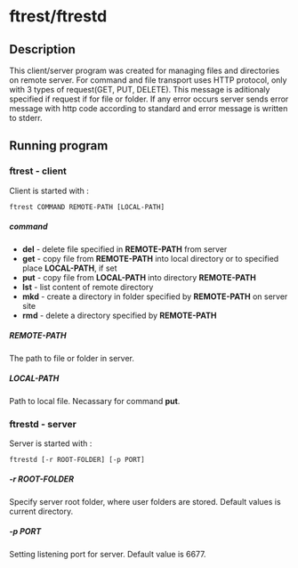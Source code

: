 # ftrest/ftrestd #

## Description ##

This client/server program was created for managing files and directories
on remote server. For command and file transport uses HTTP protocol, only
with 3 types of request(GET, PUT, DELETE). This message is aditionaly 
specified if request if for file or folder. If any error occurs server 
sends error message with http code according to standard and error message
is written to stderr.

## Running program ##

### ftrest - client ###
Client is started with :

	ftrest COMMAND REMOTE-PATH [LOCAL-PATH]
  
##### command #####
  * **del** - delete file specified in **REMOTE-PATH** from server
  * **get** - copy file from **REMOTE-PATH** into local directory 
  or to specified place **LOCAL-PATH**, if set
  * **put** - copy file from **LOCAL-PATH** into directory **REMOTE-PATH** 
  * **lst** - list content of remote directory
  * **mkd** - create a directory in folder specified by **REMOTE-PATH** on server site
  * **rmd** - delete a directory specified by **REMOTE-PATH** 
  
##### REMOTE-PATH #####
The path to file or folder in server.

##### LOCAL-PATH #####
Path to local file. Necassary for command **put**.

### ftrestd - server ###

Server is started with :

    ftrestd [-r ROOT-FOLDER] [-p PORT]
    
##### -r ROOT-FOLDER #####
Specify server root folder, where user folders are stored. Default values is current directory.

##### -p PORT #####
Setting listening port for server. Default value is 6677.

